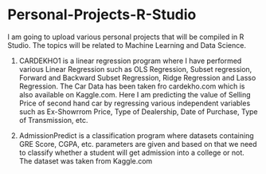 # Personal-Projects-R-Studio
I am going to upload various personal projects that will be compiled in R Studio. The topics will be related to Machine Learning and Data Science.

1) CARDEKHO1 is a linear regression program where I have performed various Linear Regression such as OLS Regression, Subset regression, Forward and Backward Subset Regression, Ridge Regression and Lasso Regression.
The Car Data has been taken fro cardekho.com which is also available on Kaggle.com.
Here I am predicting the value of Selling Price of second hand car by regressing various independent variables such as Ex-Showrrom Price, Type of Dealership, Date of Purchase, Type of Transmission, etc.

2) AdmissionPredict is a classification program where datasets containing GRE Score, CGPA, etc. parameters are given and based on that we need to classify whether a student will get admission into a college or not.
The dataset was taken from Kaggle.com
